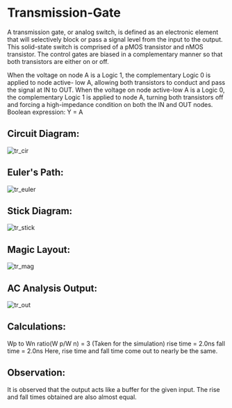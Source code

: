# Transmission-Gate
A transmission gate, or analog switch, is defined as an electronic element that will selectively
block or pass a signal level from the input to the output. This solid-state switch is comprised
of a pMOS transistor and nMOS transistor. The control gates are biased in a complementary
manner so that both transistors are either on or off.

When the voltage on node A is a Logic 1, the complementary Logic 0 is applied to node active-
low A, allowing both transistors to conduct and pass the signal at IN to OUT. When the voltage
on node active-low A is a Logic 0, the complementary Logic 1 is applied to node A, turning
both transistors off and forcing a high-impedance condition on both the IN and OUT nodes.
Boolean expression: Y = A

## Circuit Diagram:
![tr_cir](https://user-images.githubusercontent.com/108890713/219368788-cb21f418-ab18-4a69-a2e3-2a31881f443d.jpeg)

## Euler's Path:
![tr_euler](https://user-images.githubusercontent.com/108890713/219368887-fb6f5b01-73df-4ce2-b788-3abd32e21062.jpeg)

## Stick Diagram:
![tr_stick](https://user-images.githubusercontent.com/108890713/219368964-24d0aecc-03fa-4ea6-8db2-ef284865ecf6.jpeg)

## Magic Layout:
![tr_mag](https://user-images.githubusercontent.com/108890713/219369035-92ce8dc8-e7fb-40aa-a4d0-daba7bc18557.png)

## AC Analysis Output:
![tr_out](https://user-images.githubusercontent.com/108890713/219369112-518d222e-d54d-4744-81f2-48c9a59fddf0.png)

## Calculations:
Wp to Wn ratio(W p/W n) = 3 (Taken for the simulation)
rise time = 2.0ns
fall time = 2.0ns
Here, rise time and fall time come out to nearly be the same.

## Observation:
It is observed that the output acts like a buffer for the given input. The rise and fall times
obtained are also almost equal.
